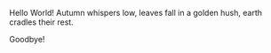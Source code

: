 Hello World! 
Autumn whispers low,
leaves fall in a golden hush,
earth cradles their rest.






Goodbye!
